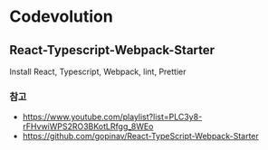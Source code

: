 # Codevolution

## React-Typescript-Webpack-Starter

Install React, Typescript, Webpack, lint, Prettier


### 참고

- https://www.youtube.com/playlist?list=PLC3y8-rFHvwiWPS2RO3BKotLRfgg_8WEo
- https://github.com/gopinav/React-TypeScript-Webpack-Starter


